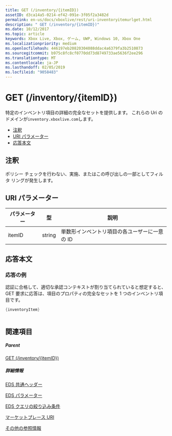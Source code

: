 ```yaml
---
title: GET (/inventory/{itemID})
assetID: d3ca14a5-0214-ef42-091e-3f05f2a3482d
permalink: en-us/docs/xboxlive/rest/uri-inventoryitemurlget.html
description: " GET (/inventory/{itemID})"
ms.date: 10/12/2017
ms.topic: article
keywords: Xbox Live, Xbox, ゲーム, UWP, Windows 10, Xbox One
ms.localizationpriority: medium
ms.openlocfilehash: 446197eb20820304088ddac4a6379fa3b2510873
ms.sourcegitcommit: b975c8fc8cf0770dd73d8749733ae5636f2ee296
ms.translationtype: MT
ms.contentlocale: ja-JP
ms.lasthandoff: 02/05/2019
ms.locfileid: "9058483"
---
```

# <a name="get-inventoryitemid"></a>GET (/inventory/{itemID})
特定のインベントリ項目の詳細の完全なセットを提供します。 これらの Uri のドメインが`inventory.xboxlive.com`します。
 
  * [注釈](#ID4EX)
  * [URI パラメーター](#ID4EAB)
  * [応答本文](#ID4ELB)
 
<a id="ID4EX"></a>

 
## <a name="remarks"></a>注釈
 
ポリシー チェックを行わない、実施、またはこの呼び出しの一部としてフィルタ リングが発生します。
  
<a id="ID4EAB"></a>

 
## <a name="uri-parameters"></a>URI パラメーター
 
| パラメーター| 型| 説明| 
| --- | --- | --- | 
| itemID| string| 単数形インベントリ項目の各ユーザーに一意の ID| 
  
<a id="ID4ELB"></a>

 
## <a name="response-body"></a>応答本文
 
<a id="ID4ERB"></a>

 
### <a name="sample-response"></a>応答の例
 
認証に合格して、適切な承認コンテキストが割り当てられていると想定すると、GET 要求に応答は、項目のプロパティの完全なセットを 1 つのインベントリ項目です。
 

```cpp
{inventoryItem}
         
```

   
<a id="ID4E4B"></a>

 
## <a name="see-also"></a>関連項目
 
<a id="ID4E6B"></a>

 
##### <a name="parent"></a>Parent 

[GET (/inventory/{itemID})](uri-inventoryget.md)

  
<a id="ID4EJC"></a>

 
##### <a name="further-information"></a>詳細情報 

[EDS 共通ヘッダー](../../additional/edscommonheaders.md)

 [EDS パラメーター](../../additional/edsparameters.md)

 [EDS クエリの絞り込み条件](../../additional/edsqueryrefiners.md)

 [マーケットプレース URI](atoc-reference-marketplace.md)

 [その他の参照情報](../../additional/atoc-xboxlivews-reference-additional.md)

   